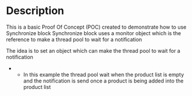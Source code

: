 # Description

This is a basic Proof Of Concept (POC) created to demonstrate how to use Synchronize block
Synchronize block uses a monitor object which is the reference to make a thread pool to wait
for a notification

The idea is to set an object which can make the thread pool to wait for a notification 

* * In this example the thread pool wait when the product list is empty and the notification is send once a product is being added into the product list
